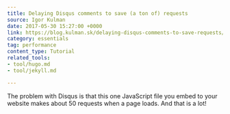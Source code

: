```yaml
---
title: Delaying Disqus comments to save (a ton of) requests
source: Igor Kulman
date: 2017-05-30 15:27:00 +0000
link: https://blog.kulman.sk/delaying-disqus-comments-to-save-requests/
category: essentials
tag: performance
content_type: Tutorial
related_tools:
- tool/hugo.md
- tool/jekyll.md

---
```

The problem with Disqus is that this one JavaScript file you embed to your website makes about 50 requests when a page loads. And that is a lot!







